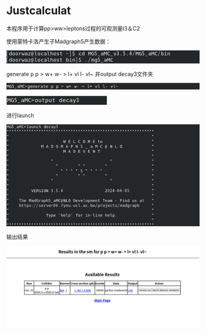# Justcalculat
本程序用于计算pp>ww>leptons过程的可观测量I3＆C2

使用蒙特卡洛产生子Madgraph5产生数据：

![image](https://github.com/2869947386/CalculatePPWW/blob/main/image/cd.png)

generate p p > w+ w- > l+ vl l- vl~ 并output decay3文件夹

![image](https://github.com/2869947386/CalculatePPWW/blob/main/image/generate.png)

![image](https://github.com/2869947386/CalculatePPWW/blob/main/image/output.png)

进行launch

![image](https://github.com/2869947386/CalculatePPWW/blob/main/image/launch.png)

输出结果

![image](https://github.com/2869947386/CalculatePPWW/blob/main/image/result.png)
